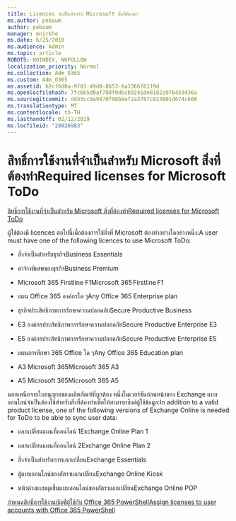 ```yaml
---
title: Licences จำเป็นสำหรับ Microsoft สิ่งที่ต้องทำ
ms.author: pebaum
author: pebaum
manager: mnirkhe
ms.date: 6/25/2018
ms.audience: Admin
ms.topic: article
ROBOTS: NOINDEX, NOFOLLOW
localization_priority: Normal
ms.collection: Adm_O365
ms.custom: Adm_O365
ms.assetid: b2cf6d0a-9f01-49d8-8653-6a3366f6119d
ms.openlocfilehash: 7fc665d0af708f0dbcb9241de8102a976459436a
ms.sourcegitcommit: dd43cc0a9470f98b8ef2a3787c823801d674c666
ms.translationtype: MT
ms.contentlocale: th-TH
ms.lasthandoff: 02/12/2019
ms.locfileid: "29926983"
---
```

# <a name="required-licenses-for-microsoft-todo"></a><span data-ttu-id="94d68-102">สิทธิ์การใช้งานที่จำเป็นสำหรับ Microsoft สิ่งที่ต้องทำ</span><span class="sxs-lookup"><span data-stu-id="94d68-102">Required licenses for Microsoft ToDo</span></span>

[<span data-ttu-id="94d68-103">สิทธิ์การใช้งานที่จำเป็นสำหรับ Microsoft สิ่งที่ต้องทำ</span><span class="sxs-lookup"><span data-stu-id="94d68-103">Required licenses for Microsoft ToDo</span></span>](https://support.office.com/article/381e9d1b-c500-49b5-973e-890fd86528d7.aspx)
  
<span data-ttu-id="94d68-104">ผู้ใช้ต้องมี licences ต่อไปนี้เมื่อต้องการใช้สิ่งที่ Microsoft ต้องทำอย่างใดอย่างหนึ่ง:</span><span class="sxs-lookup"><span data-stu-id="94d68-104">A user must have one of the following licences to use Microsoft ToDo:</span></span>
  
- <span data-ttu-id="94d68-105">สิ่งจำเป็นสำหรับธุรกิจ</span><span class="sxs-lookup"><span data-stu-id="94d68-105">Business Essentials</span></span>
    
- <span data-ttu-id="94d68-106">ค่าจ้างพิเศษของธุรกิจ</span><span class="sxs-lookup"><span data-stu-id="94d68-106">Business Premium</span></span>
    
- <span data-ttu-id="94d68-107">Microsoft 365 Firstline F1</span><span class="sxs-lookup"><span data-stu-id="94d68-107">Microsoft 365 Firstline F1</span></span>
    
- <span data-ttu-id="94d68-108">แผน Office 365 องค์กรใด ๆ</span><span class="sxs-lookup"><span data-stu-id="94d68-108">Any Office 365 Enterprise plan</span></span>
    
- <span data-ttu-id="94d68-109">ธุรกิจประสิทธิภาพการรักษาความปลอดภัย</span><span class="sxs-lookup"><span data-stu-id="94d68-109">Secure Productive Business</span></span>
    
- <span data-ttu-id="94d68-110">E3 องค์กรประสิทธิภาพการรักษาความปลอดภัย</span><span class="sxs-lookup"><span data-stu-id="94d68-110">Secure Productive Enterprise E3</span></span>
    
- <span data-ttu-id="94d68-111">E5 องค์กรประสิทธิภาพการรักษาความปลอดภัย</span><span class="sxs-lookup"><span data-stu-id="94d68-111">Secure Productive Enterprise E5</span></span>
    
- <span data-ttu-id="94d68-112">แผนการศึกษา 365 Office ใด ๆ</span><span class="sxs-lookup"><span data-stu-id="94d68-112">Any Office 365 Education plan</span></span>
    
- <span data-ttu-id="94d68-113">A3 Microsoft 365</span><span class="sxs-lookup"><span data-stu-id="94d68-113">Microsoft 365 A3</span></span>
    
- <span data-ttu-id="94d68-114">A5 Microsoft 365</span><span class="sxs-lookup"><span data-stu-id="94d68-114">Microsoft 365 A5</span></span>
    
<span data-ttu-id="94d68-115">นอกเหนือจากใบอนุญาตของผลิตภัณฑ์ที่ถูกต้อง หนึ่งในเวอร์ชันก่อนหน้าของ Exchange แบบออนไลน์จำเป็นต้องใช้สำหรับสิ่งที่ต้องทำเพื่อให้สามารถซิงค์ผู้ใช้ข้อมูล:</span><span class="sxs-lookup"><span data-stu-id="94d68-115">In addition to a valid product license, one of the following versions of Exchange Online is needed for ToDo to be able to sync user data:</span></span> 
  
- <span data-ttu-id="94d68-116">แลกเปลี่ยนแผนที่ออนไลน์ 1</span><span class="sxs-lookup"><span data-stu-id="94d68-116">Exchange Online Plan 1</span></span>
    
- <span data-ttu-id="94d68-117">แลกเปลี่ยนแผนที่ออนไลน์ 2</span><span class="sxs-lookup"><span data-stu-id="94d68-117">Exchange Online Plan 2</span></span>
    
- <span data-ttu-id="94d68-118">สิ่งจำเป็นสำหรับการแลกเปลี่ยน</span><span class="sxs-lookup"><span data-stu-id="94d68-118">Exchange Essentials</span></span>
    
- <span data-ttu-id="94d68-119">ตู้แบบออนไลน์ของอัตราแลกเปลี่ยน</span><span class="sxs-lookup"><span data-stu-id="94d68-119">Exchange Online Kiosk</span></span>
    
- <span data-ttu-id="94d68-120">หน้าต่างแบบผุดขึ้นแบบออนไลน์ของอัตราแลกเปลี่ยน</span><span class="sxs-lookup"><span data-stu-id="94d68-120">Exchange Online POP</span></span>
    
[<span data-ttu-id="94d68-121">กำหนดสิทธิ์การใช้งานบัญชีผู้ใช้กับ Office 365 PowerShell</span><span class="sxs-lookup"><span data-stu-id="94d68-121">Assign licenses to user accounts with Office 365 PowerShell</span></span>](https://docs.microsoft.com/office365/enterprise/powershell/assign-licenses-to-user-accounts-with-office-365-powershell )
  

